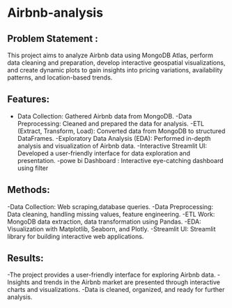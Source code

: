 # Airbnb-analysis

## Problem Statement :

This project aims to analyze Airbnb data using MongoDB Atlas, perform data cleaning and preparation, develop interactive geospatial visualizations, and create dynamic plots to gain insights into pricing variations, availability patterns, and location-based trends.

## Features:

- Data Collection: Gathered Airbnb data from MongoDB.
-Data Preprocessing: Cleaned and prepared the data for analysis.
-ETL (Extract, Transform, Load): Converted data from MongoDB to structured DataFrames.
-Exploratory Data Analysis (EDA): Performed in-depth analysis and visualization of Airbnb data.
-Interactive Streamlit UI: Developed a user-friendly interface for data exploration and presentation.
-powe bi Dashboard : Interactive eye-catching dashboard using filter

## Methods:

-Data Collection: Web scraping,database queries.
-Data Preprocessing: Data cleaning, handling missing values, feature engineering.
-ETL Work: MongoDB data extraction, data transformation using Pandas.
-EDA: Visualization with Matplotlib, Seaborn, and Plotly.
-Streamlit UI: Streamlit library for building interactive web applications.

## Results:

-The project provides a user-friendly interface for exploring Airbnb data.
-Insights and trends in the Airbnb market are presented through interactive charts and visualizations.
-Data is cleaned, organized, and ready for further analysis.
